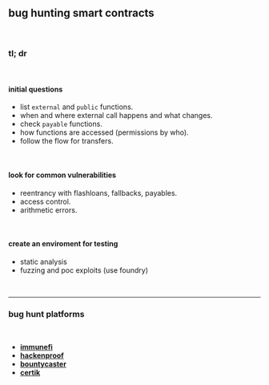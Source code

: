 ## bug hunting smart contracts

<br>

### tl; dr

<br>
  
#### initial questions 

* list `external` and `public` functions. 
* when and where external call happens and what changes.
* check `payable` functions.
* how functions are accessed (permissions by who).
* follow the flow for transfers.

<br>

#### look for common vulnerabilities

* reentrancy with flashloans, fallbacks, payables.
* access control.
* arithmetic errors.

<br>

#### create an enviroment for testing

* static analysis
* fuzzing and poc exploits (use foundry)

<br>

---

### bug hunt platforms

<br>

* **[immunefi](https://immunefi.com/)**
* **[hackenproof](https://hackenproof.com/)**
* **[bountycaster](https://www.bountycaster.xyz/)**
* **[certik](https://www.certik.com/products/bug-bounty)**
